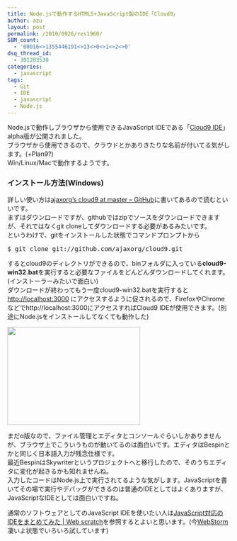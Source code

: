 ```yaml
---
title: Node.jsで動作するHTML5+JavaScript製のIDE「Cloud9」
author: azu
layout: post
permalink: /2010/0926/res1960/
SBM_count:
  - '00016<>1355446191<>13<>0<>1<>2<>0'
dsq_thread_id:
  - 301203530
categories:
  - javascript
tags:
  - Git
  - IDE
  - javascript
  - Node.js
---
```

Node.jsで動作しブラウザから使用できるJavaScript IDEである「[Cloud9 IDE][1]」 alpha版が公開されました。  
ブラウザから使用できるので、クラウドとかありきたりな名前が付いてる気がします。(+Plan9?)  
Win/Linux/Macで動作するようです。

### インストール方法(Windows)

詳しい使い方は[ajaxorg&#8217;s cloud9 at master &#8211; GitHub][2]に書いてあるので読むといいです。  
まずはダウンロードですが、githubではzipでソースをダウンロードできますが、それではなくgit cloneしてダウンロードする必要があるみたいです。  
というわけで、gitをインストールした状態でコマンドプロンプトから

<pre>$ git clone git://github.com/ajaxorg/cloud9.git
</pre>

するとcloud9のディレクトリができるので、binフォルダに入っている**cloud9-win32.bat**を実行すると必要なファイルをどんどんダウンロードしてくれます。(インストーラーみたいで面白い)  
ダウンロードが終わってもう一度cloud9-win32.batを実行すると <http://localhost:3000> にアクセスするように促されるので、FirefoxやChromeなどでhttp://localhost:3000にアクセスすればCloud9 IDEが使用できます。(別途にNode.jsをインストールしてなくても動作した)

[][3][<img class="alignnone size-medium wp-image-1961" title="4131eae1696573feef9fe1e72bf86c80" src="http://efcl.infol/wp-content/uploads/2010/09/4131eae1696573feef9fe1e72bf86c80-300x221.png" alt="" width="300" height="221" />][3]

まだα版なので、ファイル管理とエディタとコンソールぐらいしかありませんが、ブラウザ上でこういうものが動いてるのは面白いです。エディタはBespinとかと同じく日本語入力が残念仕様です。  
最近Bespinは<span id="text25572274759" class="status">Skywriterというプロジェクトへと移行したので、そのうちエディタに変化が起きるかも知れませんね。<br />入力したコードはNode.js上で実行されてるような気がします。JavaScriptを書いてその場で実行やデバッグができるのは普通のIDEとしてはよくありますが、JavaScriptなIDEとしては面白いですね。</span>

<span class="status">通常のソフトウェアとしてのJavaScript IDEを使いたい人は</span>[JavaScript対応のIDEをまとめてみた | Web scratch][4]を参照するとよいと思います。(今[WebStorm][5]凄いよ状態でいろいろ試しています)

<div id="_mcePaste" style="position: absolute; left: -10000px; top: 0px; width: 1px; height: 1px; overflow: hidden;">
  <a href="http://www.cloud9ide.com/">Cloud9 IDE &#8211; Ajax.org</a>
</div>

 [1]: http://www.cloud9ide.com/
 [2]: http://github.com/ajaxorg/cloud9
 [3]: http://efcl.infol/wp-content/uploads/2010/09/4131eae1696573feef9fe1e72bf86c80.png
 [4]: http://efcl.info/2010/0920/res1952/
 [5]: http://www.jetbrains.com/webstorm/index.html